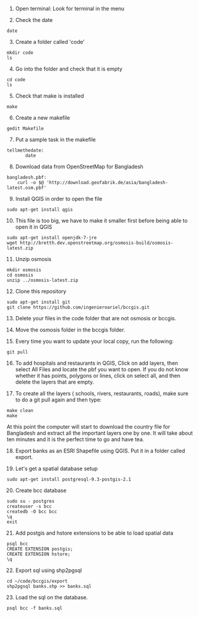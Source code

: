  1. Open terminal: Look for terminal in the menu

 2. Check the date 
  ```
  date
  ```

 3. Create a folder called 'code'
 
  ```
  mkdir code
  ls
  ```
 4. Go into the folder and check that it is empty
 
  ```
  cd code
  ls
  ```
  
 5. Check that make is installed
 ```
 make
 ```
 6. Create a new makefile
 ```
 gedit Makefile
 ```
 7. Put a sample task in the makefile
 
 ```
 tellmethedate:
	    date
 ```
 8. Download data from OpenStreetMap for Bangladesh
 
 ```
bangladesh.pbf:
     curl -o $@ 'http://download.geofabrik.de/asia/bangladesh-latest.osm.pbf'
 ```
 
 9. Install QGIS in order to open the file
 ```
 sudo apt-get install qgis
 ```
 
 10. This file is too big, we have to make it smaller first before being able to open it in QGIS
 ```
 sudo apt-get install openjdk-7-jre
 wget http://bretth.dev.openstreetmap.org/osmosis-build/osmosis-latest.zip
 ```
 
 11. Unzip osmosis
 ```
 mkdir osmosis
 cd osmosis
 unzip ../osmosis-latest.zip
 ```

 12. Clone this repository
 ```
 sudo apt-get install git
 git clone https://github.com/ingenieroariel/bccgis.git
 ``` 

 13. Delete your files in the code folder that are not osmosis or bccgis.

 14. Move the osmosis folder in the bccgis folder.

 15. Every time you want to update your local copy, run the following:
 ```
 git pull
 ```

 16. To add hospitals and restaurants in QGIS, Click on add layers, then select All Files and locate the pbf you want to open. If you do not know whether it has points, polygons or lines, click on select all, and then delete the layers that are empty.

 17. To create all the layers ( schools, rivers, restaurants, roads), make sure to do a git pull again and then type:

 ```
 make clean
 make
 ```

 At this point the computer will start to download the country file for Bangladesh and extract all the important layers one by one. It will take about ten minutes and it is the perfect time to go and have tea.

 18. Export banks as an ESRI Shapefile using QGIS. Put it in a folder called export.

 19. Let's get a spatial database setup
 ```
 sudo apt-get install postgresql-9.3-postgis-2.1
 ```

 20. Create bcc database
 ```
 sudo su - postgres
 createuser -s bcc
 createdb -O bcc bcc
 \q
 exit
 ```

 21. Add postgis and hstore extensions to be able to load spatial data
 ```
 psql bcc
 CREATE EXTENSION postgis;
 CREATE EXTENSION hstore;
 \q
 ```

 22. Export sql using shp2pgsql
 ```
 cd ~/code/bccgis/export
 shp2pgsql banks.shp >> banks.sql
 ```

 23. Load the sql on the database.
 ```
 psql bcc -f banks.sql
 ```
